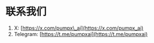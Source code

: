# 联系我们

1. X: [https://x.com/pumpx\_ai](https://x.com/pumpx_ai)
2. Telegram: [https://t.me/pumpxai](https://t.me/pumpxai)
